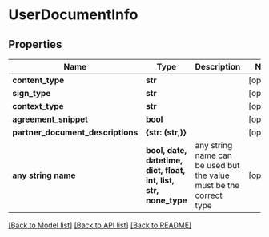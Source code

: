 # UserDocumentInfo


## Properties
Name | Type | Description | Notes
------------ | ------------- | ------------- | -------------
**content_type** | **str** |  | [optional] 
**sign_type** | **str** |  | [optional] 
**context_type** | **str** |  | [optional] 
**agreement_snippet** | **bool** |  | [optional] 
**partner_document_descriptions** | **{str: (str,)}** |  | [optional] 
**any string name** | **bool, date, datetime, dict, float, int, list, str, none_type** | any string name can be used but the value must be the correct type | [optional]

[[Back to Model list]](../README.md#documentation-for-models) [[Back to API list]](../README.md#documentation-for-api-endpoints) [[Back to README]](../README.md)


